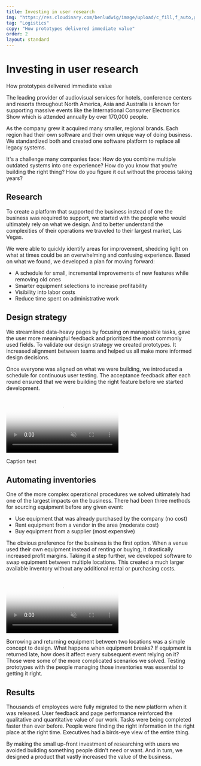 ```yaml
---
title: Investing in user research
img: "https://res.cloudinary.com/benludwig/image/upload/c_fill,f_auto,g_north,h_500,q_auto:best,w_1000/v1573666294/marcin-jozwiak-oh0DITWoHi4-unsplash_wop8us.jpg"
tag: "Logistics"
copy: "How prototypes delivered immediate value"
order: 2
layout: standard
---
```


<!-- <div class="page">

  <div class="carousel-container">
    <div class="carousel" data-flickity='{ "freeScroll": true, "imagesLoaded": true }'>
      <div class="carousel-cell"><img src="http://fpoimg.com/800x500"></div>
      <div class="carousel-cell"><img src="http://fpoimg.com/800x500"></div>
      <div class="carousel-cell"><img src="http://fpoimg.com/800x500"></div>
    </div>
  </div>

</div> -->

<!--

<div class="page">

<div class="type-column">

<h1>

<h2>

<p></p>

<a href="" target="_blank"></a>

&#8212;

<ul>
<li></li>
</ul>

<div class="video-column-400-tall">
  <video autoplay loop muted playsinline poster="https://res.cloudinary.com/benludwig/image/upload/f_auto,q_auto:best/v1573683531/erp1_frame_yj8hu7.png">
    <source src="https://res.cloudinary.com/benludwig/video/upload/vc_auto/v1573683231/erp1_udan0m.mp4">
    <source src="https://res.cloudinary.com/benludwig/video/upload/vc_auto/v1573683231/erp1_udan0m.webm" type="video/webm">
    Your browser does not support the video tag.
  </video>
</div>

<div class="image-column-1000">
  <img src="" alt="">
</div>

-->


<div class="page">

  <div class="type-column">

  <h1>Investing in user research</h1>
  <p>How prototypes delivered immediate value</p>

  <p>The leading provider of audiovisual services for hotels, conference centers and resorts throughout North America, Asia and Australia is known for supporting massive events like the International Consumer Electronics Show which is attended annually by over 170,000 people.</p>

  <p>As the company grew it acquired many smaller, regional brands. Each region had their own software and their own unique way of doing business. We standardized both and created one software platform to replace all legacy systems.</p>

  <p>It's a challenge many companies face: How do you combine multiple outdated systems into one experience? How do you know that you're building the right thing? How do you figure it out without the process taking years?</p>

  <h2>Research</h2>
  <p>To create a platform that supported the business instead of one the business was required to support, we started with the people who would ultimately rely on what we design. And to better understand the complexities of their operations we traveled to their largest market, Las Vegas.</p>

  <p>We were able to quickly identify areas for improvement, shedding light on what at times could be an overwhelming and confusing experience. Based on what we found, we developed a plan for moving forward:

  <ul>
  <li>A schedule for small, incremental improvements of new features while removing old ones</li>
  <li>Smarter equipment selections to increase profitability</li>
  <li>Visibility into labor costs</li>
  <li>Reduce time spent on administrative work</li>
  </ul></p>

  <h2>Design strategy</h2>
  <p>We streamlined data-heavy pages by focusing on manageable tasks, gave the user more meaningful feedback and prioritized the most commonly used fields. To validate our design strategy we created prototypes. It increased alignment between teams and helped us all make more informed design decisions.</p>

  <p>Once everyone was aligned on what we were building, we introduced a schedule for continuous user testing. The acceptance feedback after each round ensured that we were building the right feature before we started development.</p>

  </div>

  <div class="video-column-1000">
    <video autoplay loop muted playsinline poster="https://res.cloudinary.com/benludwig/image/upload/f_auto,q_auto:best/v1573683531/erp1_frame_yj8hu7.png">
      <source src="https://res.cloudinary.com/benludwig/video/upload/vc_auto/v1573683231/erp1_udan0m.mp4">
      <source src="https://res.cloudinary.com/benludwig/video/upload/vc_auto/v1573683231/erp1_udan0m.webm" type="video/webm">
      Your browser does not support the video tag.
    </video>
    <div class="caption"><p>Caption text</p></div>
  </div>

  <div class="type-column">

  <h2>Automating inventories</h2>
  <p>One of the more complex operational procedures we solved ultimately had one of the largest impacts on the business. There had been three methods for sourcing equipment before any given event:

  <ul>
  <li>Use equipment that was already purchased by the company (no cost)</li>
  <li>Rent equipment from a vendor in the area (moderate cost)</li>
  <li>Buy equipment from a supplier (most expensive)</li>
  </ul></p>

  <p>The obvious preference for the business is the first option. When a venue used their own equipment instead of renting or buying, it drastically increased profit margins. Taking it a step further, we developed software to swap equipment between multiple locations. This created a much larger available inventory without any additional rental or purchasing costs.</p>

  </div>

  <div class="video-column-1000">
    <video autoplay loop muted playsinline poster="https://res.cloudinary.com/benludwig/image/upload/f_auto,q_auto:best/v1574308103/ERP04_Frame_oszklf.png">
      <source src="https://res.cloudinary.com/benludwig/video/upload/vc_auto/v1574308095/ERP04_d7ujyw.mp4">
      <source src="https://res.cloudinary.com/benludwig/video/upload/vc_auto/v1574308095/ERP04_d7ujyw.webm" type="video/webm">
      Your browser does not support the video tag.
    </video>
  </div>

  <div class="type-column">

  <p>Borrowing and returning equipment between two locations was a simple concept to design. What happens when equipment breaks? If equipment is returned late, how does it affect every subsequent event relying on it? Those were some of the more complicated scenarios we solved. Testing prototypes with the people managing those inventories was essential to getting it right.</p>

  <h2>Results</h2>
  <p>Thousands of employees were fully migrated to the new platform when it was released. User feedback and page performance reinforced the qualitative and quantitative value of our work. Tasks were being completed faster than ever before. People were finding the right information in the right place at the right time. Executives had a birds-eye view of the entire thing.</p>

  <p>By making the small up-front investment of researching with users we avoided building something people didn't need or want. And in turn, we designed a product that vastly increased the value of the business.</p>

  </div>

</div>
